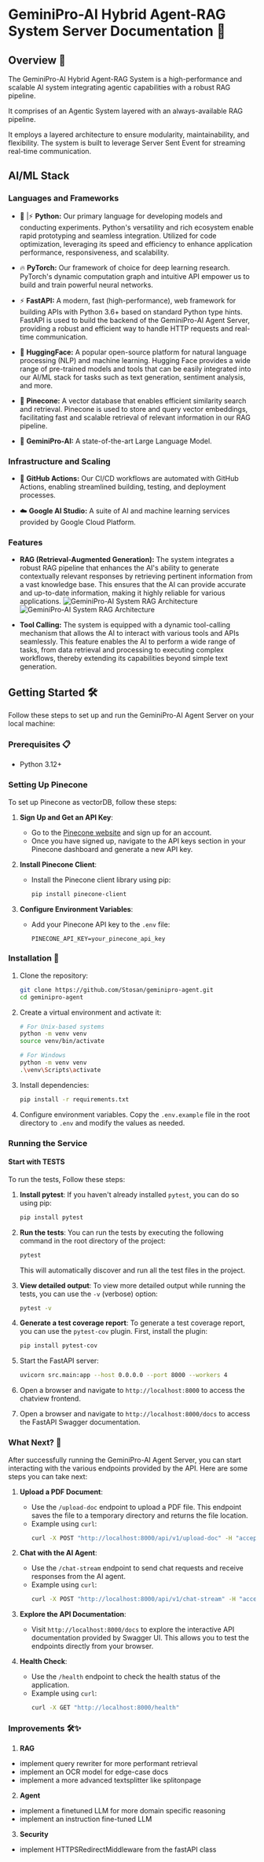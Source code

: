 # GeminiPro-AI Hybrid Agent-RAG System Server Documentation 🚀

## Overview 📖

The GeminiPro-AI Hybrid Agent-RAG System is a high-performance and scalable AI system integrating agentic capabilities with a robust RAG pipeline.

It comprises of an Agentic System layered with an always-available RAG pipeline.

It employs a layered architecture to ensure modularity, maintainability, and flexibility. The system is built to leverage Server Sent Event for streaming real-time communication.

## AI/ML Stack

### Languages and Frameworks

- 🐍 |⚡ **Python:** Our primary language for developing models and conducting experiments. Python's versatility and rich ecosystem enable rapid prototyping and seamless integration. Utilized for code optimization, leveraging its speed and efficiency to enhance application performance, responsiveness, and scalability.

- 🔥 **PyTorch:** Our framework of choice for deep learning research. PyTorch's dynamic computation graph and intuitive API empower us to build and train powerful neural networks.

- ⚡ **FastAPI:** A modern, fast (high-performance), web framework for building APIs with Python 3.6+ based on standard Python type hints. FastAPI is used to build the backend of the GeminiPro-AI Agent Server, providing a robust and efficient way to handle HTTP requests and real-time communication.

- 🤗 **HuggingFace:** A popular open-source platform for natural language processing (NLP) and machine learning. Hugging Face provides a wide range of pre-trained models and tools that can be easily integrated into our AI/ML stack for tasks such as text generation, sentiment analysis, and more.

- 🌲 **Pinecone:** A vector database that enables efficient similarity search and retrieval. Pinecone is used to store and query vector embeddings, facilitating fast and scalable retrieval of relevant information in our RAG pipeline.

- 🤖 **GeminiPro-AI:** A state-of-the-art Large Language Model.


### Infrastructure and Scaling

- 🚀 **GitHub Actions:** Our CI/CD workflows are automated with GitHub Actions, enabling streamlined building, testing, and deployment processes.

- ☁️ **Google AI Studio:** A suite of AI and machine learning services provided by Google Cloud Platform.

### Features

- **RAG (Retrieval-Augmented Generation):** The system integrates a robust RAG pipeline that enhances the AI's ability to generate contextually relevant responses by retrieving pertinent information from a vast knowledge base. This ensures that the AI can provide accurate and up-to-date information, making it highly reliable for various applications.
![GeminiPro-AI System RAG Architecture](rag.png)
![GeminiPro-AI System RAG Architecture](rag2.png)

- **Tool Calling:** The system is equipped with a dynamic tool-calling mechanism that allows the AI to interact with various tools and APIs seamlessly. This feature enables the AI to perform a wide range of tasks, from data retrieval and processing to executing complex workflows, thereby extending its capabilities beyond simple text generation.


## Getting Started 🛠️

Follow these steps to set up and run the GeminiPro-AI Agent Server on your local machine:

### Prerequisites 📋

- Python 3.12+

### Setting Up Pinecone

To set up Pinecone as vectorDB, follow these steps:

1. **Sign Up and Get an API Key**:
   - Go to the [Pinecone website](https://www.pinecone.io/) and sign up for an account.
   - Once you have signed up, navigate to the API keys section in your Pinecone dashboard and generate a new API key.

2. **Install Pinecone Client**:
   - Install the Pinecone client library using pip:
     ```bash
     pip install pinecone-client
     ```

3. **Configure Environment Variables**:
   - Add your Pinecone API key to the `.env` file:
     ```
     PINECONE_API_KEY=your_pinecone_api_key
     ```

### Installation 💽

1. Clone the repository:

   ```bash
   git clone https://github.com/Stosan/geminipro-agent.git
   cd geminipro-agent
   ```

2. Create a virtual environment and activate it:

   ```bash
   # For Unix-based systems
   python -m venv venv
   source venv/bin/activate

   # For Windows
   python -m venv venv
   .\venv\Scripts\activate
   ```

3. Install dependencies:

   ```bash
   pip install -r requirements.txt
   ```

4. Configure environment variables. Copy the `.env.example` file in the root directory to `.env` and modify the values as needed.

### Running the Service

#### Start with TESTS
To run the tests, Follow these steps:

1. **Install pytest**:
   If you haven't already installed `pytest`, you can do so using pip:
   ```bash
   pip install pytest
   ```

2. **Run the tests**:
   You can run the tests by executing the following command in the root directory of the project:
   ```bash
   pytest
   ```

   This will automatically discover and run all the test files in the project.

3. **View detailed output**:
   To view more detailed output while running the tests, you can use the `-v` (verbose) option:
   ```bash
   pytest -v
   ```

4. **Generate a test coverage report**:
   To generate a test coverage report, you can use the `pytest-cov` plugin. First, install the plugin:
   ```bash
   pip install pytest-cov
   ```

1. Start the FastAPI server:

   ```bash
   uvicorn src.main:app --host 0.0.0.0 --port 8000 --workers 4
   ```

2. Open a browser and navigate to `http://localhost:8000` to access the chatview frontend.
3. Open a browser and navigate to `http://localhost:8000/docs` to access the FastAPI Swagger documentation.

### What Next? 🚀

After successfully running the GeminiPro-AI Agent Server, you can start interacting with the various endpoints provided by the API. Here are some steps you can take next:

1. **Upload a PDF Document**:
   - Use the `/upload-doc` endpoint to upload a PDF file. This endpoint saves the file to a temporary directory and returns the file location.
   - Example using `curl`:
     ```bash
     curl -X POST "http://localhost:8000/api/v1/upload-doc" -H "accept: application/json" -H "Content-Type: multipart/form-data" -F "file=@path_to_your_file.pdf"
     ```

2. **Chat with the AI Agent**:
   - Use the `/chat-stream` endpoint to send chat requests and receive responses from the AI agent.
   - Example using `curl`:
     ```bash
     curl -X POST "http://localhost:8000/api/v1/chat-stream" -H "accept: application/json" -H "Content-Type: application/json" -d '{"sentence": "Hello, how are you?"}'
     ```

3. **Explore the API Documentation**:
   - Visit `http://localhost:8000/docs` to explore the interactive API documentation provided by Swagger UI. This allows you to test the endpoints directly from your browser.

4. **Health Check**:
   - Use the `/health` endpoint to check the health status of the application.
   - Example using `curl`:
     ```bash
     curl -X GET "http://localhost:8000/health"
     ```


### Improvements 🛠️✨

1. **RAG**
 - implement query rewriter for more performant retrieval
 - implement an OCR model for edge-case docs
 - implement a more advanced textsplitter like splitonpage

2. **Agent**
 - implement a finetuned LLM for more domain specific reasoning
 - implement an instruction fine-tuned LLM

3. **Security**
- implement HTTPSRedirectMiddleware from the fastAPI class